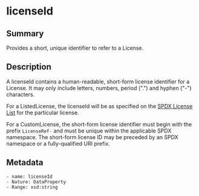 <!-- Automatically generated by spec-parser v2.0.0 on 2023-12-25T20:28:21.783513+00:00 -->
<!-- SPDX-License-Identifier: Community-Spec-1.0 -->

# licenseId

## Summary

Provides a short, unique identifier to refer to a License.


## Description

A licenseId contains a human-readable, short-form license identifier for a
License. It may only include letters, numbers, period (".") and hyphen ("-")
characters.

For a ListedLicense, the licenseId will be as specified on the
[SPDX License List](https://spdx.org/licenses) for the particular license.

For a CustomLicense, the short-form license identifier must begin with the
prefix `LicenseRef-` and must be unique within the applicable SPDX namespace.
The short-form license ID may be preceded by an SPDX namespace or a
fully-qualified URI prefix.


## Metadata

    - name: licenseId
    - Nature: DataProperty
    - Range: xsd:string




